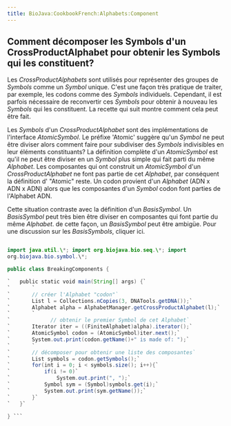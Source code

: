 ```yaml
---
title: BioJava:CookbookFrench:Alphabets:Component
---
```


Comment décomposer les Symbols d'un CrossProductAlphabet pour obtenir les Symbols qui les constituent?
------------------------------------------------------------------------------------------------------

Les *CrossProductAlphabets* sont utilisés pour représenter des groupes
de *Symbols* comme un *Symbol* unique. C'est une façon très pratique de
traiter, par exemple, les codons comme des *Symbols* individuels.
Cependant, il est parfois nécessaire de reconvertir ces *Symbols* pour
obtenir à nouveau les *Symbols* qui les constituent. La recette qui suit
montre comment cela peut être fait.

Les *Symbols* d'un *CrossProductAlphabet* sont des implémentations de
l'interface *AtomicSymbol*. Le préfixe 'Atomic' suggère qu'un *Symbol*
ne peut être diviser alors comment faire pour subdiviser des *Symbols*
indivisibles en leur éléments constituants? La définition complète d'un
*AtomicSymbol* est qu'il ne peut être diviser en un *Symbol* plus simple
qui fait parti du même *Alphabet*. Les composantes qui ont construit un
*AtomicSymbol* d'un *CrossProductAlphabet* ne font pas partie de cet
*Alphabet*, par conséquent la définition d' "Atomic" reste. Un codon
provient d'un *Alphabet* (ADN x ADN x ADN) alors que les composantes
d'un *Symbol* codon font parties de l'Alphabet ADN.

Cette situation contraste avec la définition d'un *BasisSymbol*. Un
*BasisSymbol* peut très bien être diviser en composantes qui font partie
du même *Alphabet*. de cette façon, un *BasisSymbol* peut être ambigüe.
Pour une discussion sur les *BasisSymbols*, cliquer ici.

```java package biojava\_in\_anger;

import java.util.\*; import org.biojava.bio.seq.\*; import
org.biojava.bio.symbol.\*;

public class BreakingComponents {

`   public static void main(String[] args) {`  
`       `  
`       // créer l'Alphabet "codon"`  
`       List l = Collections.nCopies(3, DNATools.getDNA());`  
`       Alphabet alpha = AlphabetManager.getCrossProductAlphabet(l);`  
`       `  
`             // obtenir le premier Symbol de cet Alphabet`  
`       Iterator iter = ((FiniteAlphabet)alpha).iterator();`  
`       AtomicSymbol codon = (AtomicSymbol)iter.next();`  
`       System.out.print(codon.getName()+" is made of: ");`  
`       `  
`       // décomposer pour obtenir une liste des composantes`  
`       List symbols = codon.getSymbols();`  
`       for(int i = 0; i < symbols.size(); i++){`  
`           if(i != 0)`  
`               System.out.print(", ");`  
`           Symbol sym = (Symbol)symbols.get(i);`  
`           System.out.print(sym.getName());`  
`       }`  
`   }`

} ```
